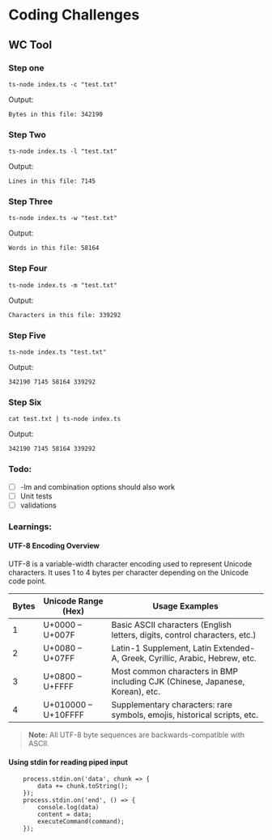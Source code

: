 # Coding Challenges

## WC Tool

### Step one

```
ts-node index.ts -c "test.txt"
```

Output:
```
Bytes in this file: 342190
```

### Step Two

```
ts-node index.ts -l "test.txt"
```

Output:
```
Lines in this file: 7145
```

### Step Three
```
ts-node index.ts -w "test.txt"
```

Output:
```
Words in this file: 58164
```

### Step Four
```
ts-node index.ts -m "test.txt"
```
Output:
```
Characters in this file: 339292
```

### Step Five
```
ts-node index.ts "test.txt"
```
Output:
```
342190 7145 58164 339292
```


### Step Six
```
cat test.txt | ts-node index.ts
```
Output:
```
342190 7145 58164 339292
```

### Todo: 
- [ ] -lm and combination options should also work
- [ ] Unit tests
- [ ] validations

### Learnings:

#### UTF-8 Encoding Overview

UTF-8 is a variable-width character encoding used to represent Unicode characters. It uses 1 to 4 bytes per character depending on the Unicode code point.

| Bytes | Unicode Range (Hex)    | Usage Examples                                                                 |
|-------|------------------------|--------------------------------------------------------------------------------|
| 1     | U+0000 – U+007F        | Basic ASCII characters (English letters, digits, control characters, etc.)    |
| 2     | U+0080 – U+07FF        | Latin-1 Supplement, Latin Extended-A, Greek, Cyrillic, Arabic, Hebrew, etc.   |
| 3     | U+0800 – U+FFFF        | Most common characters in BMP including CJK (Chinese, Japanese, Korean), etc.|
| 4     | U+010000 – U+10FFFF    | Supplementary characters: rare symbols, emojis, historical scripts, etc.      |

> **Note:** All UTF-8 byte sequences are backwards-compatible with ASCII.

#### Using stdin for reading piped input

```
    process.stdin.on('data', chunk => {
        data += chunk.toString();
    });
    process.stdin.on('end', () => {
        console.log(data)
        content = data;
        executeCommand(command);
    });
```

